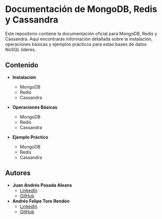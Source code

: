 # Documentación de MongoDB, Redis y Cassandra

Este repositorio contiene la documentación oficial para MongoDB, Redis y Cassandra. Aquí encontrarás información detallada sobre la instalación, operaciones básicas y ejemplos prácticos para estas bases de datos NoSQL líderes.

## Contenido

- **Instalación**
  - MongoDB
  - Redis
  - Cassandra

- **Operaciones Básicas**
  - MongoDB
  - Redis
  - Cassandra

- **Ejemplo Práctico**
  - MongoDB
  - Redis
  - Cassandra

## Autores
 - **Juan Andrés Posada Aleans**
    - [LinkedIn](https://www.linkedin.com/in/juanandr%C3%A9sposadaaleans010101?lipi=urn%3Ali%3Apage%3Ad_flagship3_profile_view_base_contact_details%3BrLTL4im6SK6%2Bic82cpEQFQ%3D%3D)
    - [GitHub](https://github.com/JPosda14)
 - **Andrés Felipe Toro Rendón**
    - [LinkedIn](https://www.linkedin.com/in/andresfelipetororendonlipi=urn%3Ali%3Apage%3Ad_flagship3_profile_view_base_contact_details%3B4oNM%2FbISTCC9NPE3AsBZHg%3D%3D)
    - [GitHub](https://github.com/AFTR05)
